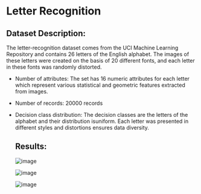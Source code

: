 # Letter Recognition

<h2>Dataset Description:</h2>

The letter-recognition dataset comes from the UCI Machine Learning Repository and
contains 26 letters of the English alphabet. The images of these letters were created on the basis of 20
different fonts, and each letter in these fonts was randomly distorted.

- Number of attributes: The set has 16 numeric attributes for each letter which represent various statistical and geometric features extracted from images.

- Number of records: 20000 records

- Decision class distribution: The decision classes are the letters of the alphabet and their distribution isuniform. 
  Each letter was presented in different styles and distortions ensures data diversity.

  <h2>Results: </h2>
  
  ![image](https://github.com/miki820/Letter-Recognition/assets/154281061/dc25e677-1f94-4312-bec4-f97ac3a38543)
  
  ![image](https://github.com/miki820/Letter-Recognition/assets/154281061/ba2686a7-1e3a-4831-b5d8-789a648a4ca1)

  ![image](https://github.com/miki820/Letter-Recognition/assets/154281061/26984569-c96f-45da-af60-b5463c921e63)




